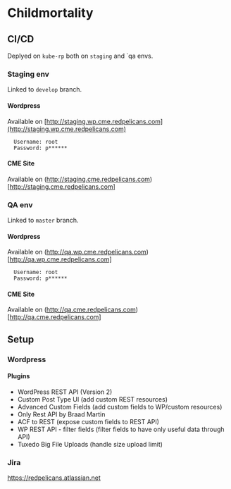 # Childmortality



## CI/CD


Deplyed on `kube-rp` both on `staging` and `qa envs.


### Staging env

Linked to `develop` branch. 

#### Wordpress

Available on [http://staging.wp.cme.redpelicans.com](http://staging.wp.cme.redpelicans.com)

```
  Username: root
  Password: p******
```

#### CME Site

Available on (http://staging.cme.redpelicans.com)[http://staging.cme.redpelicans.com]


### QA env

Linked to `master` branch. 

#### Wordpress

Available on (http://qa.wp.cme.redpelicans.com)[http://qa.wp.cme.redpelicans.com]

```
  Username: root
  Password: p******
```

#### CME Site

Available on (http://qa.cme.redpelicans.com)[http://qa.cme.redpelicans.com]


## Setup

### Wordpress


#### Plugins

* WordPress REST API (Version 2)
* Custom Post Type UI (add custom REST resources)
* Advanced Custom Fields (add custom fields to WP/custom resources)
* Only Rest API by Braad Martin
* ACF to REST (expose custom fields to REST API)
* WP REST API - filter fields (filter fields to have only useful data through API)
* Tuxedo Big File Uploads (handle size upload limit)


### Jira

https://redpelicans.atlassian.net
